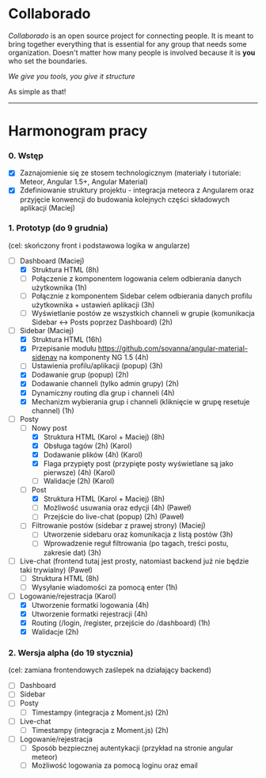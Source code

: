 # Collaborado

*Collaborado* is an open source project for connecting people. It is meant to bring together everything that is essential for any group that needs some organization. Doesn't matter how many people is involved because it is **you** who set the boundaries.

*We give you tools, you give it structure*

As simple as that!

---

# Harmonogram pracy

### 0. Wstęp
- [x] Zaznajomienie się ze stosem technologicznym (materiały i tutoriale: Meteor, Angular 1.5+, Angular Material)
- [x] Zdefiniowanie struktury projektu - integracja meteora z Angularem oraz przyjęcie konwencji do budowania kolejnych części składowych aplikacji (Maciej)

### 1. Prototyp (do 9 grudnia)
(cel: skończony front i podstawowa logika w angularze)

- [ ] Dashboard (Maciej)
  - [x] Struktura HTML (8h)
  - [ ] Połączenie z komponentem logowania celem odbierania danych użytkownika (1h)
  - [ ] Połącznie z komponentem Sidebar celem odbierania danych profilu użytkownika + ustawień aplikacji (3h)
  - [ ] Wyświetlanie postów ze wszystkich channeli w grupie (komunikacja Sidebar <-> Posts poprzez Dashboard) (2h)

- [ ] Sidebar (Maciej)
  - [x] Struktura HTML (16h)
  - [x] Przepisanie modułu https://github.com/sovanna/angular-material-sidenav na komponenty NG 1.5 (4h)
  - [ ] Ustawienia profilu/aplikacji (popup) (3h)
  - [x] Dodawanie grup (popup) (2h)
  - [x] Dodawanie channeli (tylko admin grupy) (2h)
  - [x] Dynamiczny routing dla grup i channeli (4h)
  - [x] Mechanizm wybierania grup i channeli (kliknięcie w grupę resetuje channel) (1h)

- [ ] Posty
  - [ ] Nowy post
    - [x] Struktura HTML (Karol + Maciej) (8h)
    - [x] Obsługa tagów (2h) (Karol)
    - [x] Dodawanie plików (4h) (Karol)
    - [x] Flaga przypięty post (przypięte posty wyświetlane są jako pierwsze) (4h) (Karol)
    - [ ] Walidacje (2h) (Karol)
  - [ ] Post
    - [x] Struktura HTML (Karol + Maciej) (8h)
    - [ ] Możliwość usuwania oraz edycji (4h) (Paweł)
    - [ ] Przejście do live-chat (popup) (2h) (Paweł)
  - [ ] Filtrowanie postów (sidebar z prawej strony) (Maciej)
    - [ ] Utworzenie sidebaru oraz komunikacja z listą postów (3h)
    - [ ] Wprowadzenie reguł filtrowania (po tagach, treści postu, zakresie dat) (3h)

- [ ] Live-chat (frontend tutaj jest prosty, natomiast backend już nie będzie taki trywialny) (Paweł)
  - [ ] Struktura HTML (8h)
  - [ ] Wysyłanie wiadomości za pomocą enter (1h)

- [ ] Logowanie/rejestracja (Karol)
  - [x] Utworzenie formatki logowania (4h)
  - [x] Utworzenie formatki rejestracji (4h)
  - [x] Routing (/login, /register, przejście do /dashboard) (1h)
  - [x] Walidacje (2h)

### 2. Wersja alpha (do 19 stycznia)
(cel: zamiana frontendowych zaślepek na działający backend)

- [ ] Dashboard
- [ ] Sidebar
- [ ] Posty
  - [ ] Timestampy (integracja z Moment.js) (2h)
- [ ] Live-chat
  - [ ] Timestampy (integracja z Moment.js) (2h)
- [ ] Logowanie/rejestracja
  - [ ] Sposób bezpiecznej autentykacji (przykład na stronie angular meteor)
  - [ ] Możliwość logowania za pomocą loginu oraz email
